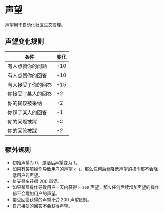 # 声望

声望用于自动化社区生态管理。

## 声望变化规则

| 条件 | 变化 |
|---|---|
| 有人点赞你的问题  | +10 |
| 有人点赞你的回答 | +10 |
| 有人接受了你的回答 | +15 |
| 你接受了某人的回答 | +2 |
| 你的提议被采纳 | +2 |
| 你踩了某人的回答 | -1 |
| 你的问题被踩 | -2 |
| 你的回答被踩 | -2 |

## 额外规则

- 初始声望为 0，激活后声望变为 1。
- 如果有某项操作导致用户的声望 `< 1`，那么任何后续降低声望的操作都不会降低用户的声望。
- 每天最多获得 200 声望。
- 如果某项操作导致用户一天内获得 `> 200` 声望，那么任何后续增加声望的操作都不会增加用户的声望。
- 接受回答获得的声望不受 200 声望限制。  
- 自己接受的回答不会获得声望。

